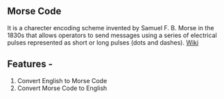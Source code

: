 ## Morse Code
It is a charecter encoding scheme invented by Samuel F. B. Morse in the 1830s that allows operators to send messages using a series of electrical pulses represented as short or long pulses (dots and dashes).
[Wiki](https://en.wikipedia.org/wiki/Morse_code)

## Features -
1. Convert English to Morse Code
2. Convert Morse Code to English
